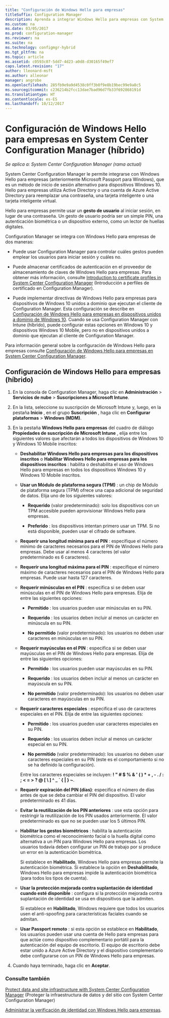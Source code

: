 ```yaml
---
title: "Configuración de Windows Hello para empresas"
titleSuffix: Configuration Manager
description: Aprenda a integrar Windows Hello para empresas con System Center Configuration Manager.
ms.custom: na
ms.date: 03/05/2017
ms.prod: configuration-manager
ms.reviewer: na
ms.suite: na
ms.technology: configmgr-hybrid
ms.tgt_pltfrm: na
ms.topic: article
ms.assetid: c0593c07-5dd7-4d23-a0d8-d30165f49ef7
caps.latest.revision: "17"
author: lleonard-msft
ms.author: alleonar
manager: angrobe
ms.openlocfilehash: 285fb9e9a9d4538c0ff3b0f9e8b19bec99e9a8c5
ms.sourcegitcommit: c236214b2fcc13dae7bad96d7fb33f692868191d
ms.translationtype: HT
ms.contentlocale: es-ES
ms.lasthandoff: 10/12/2017
---
```

# <a name="windows-hello-for-business-settings-in-system-center-configuration-manager-hybrid"></a>Configuración de Windows Hello para empresas en System Center Configuration Manager (híbrido)

*Se aplica a: System Center Configuration Manager (rama actual)*

System Center Configuration Manager le permite integrarse con Windows Hello para empresas (anteriormente Microsoft Passport para Windows), que es un método de inicio de sesión alternativo para dispositivos Windows 10. Hello para empresas utiliza Active Directory o una cuenta de Azure Active Directory para reemplazar una contraseña, una tarjeta inteligente o una tarjeta inteligente virtual.  

Hello para empresas permite usar un **gesto de usuario** al iniciar sesión, en lugar de una contraseña. Un gesto de usuario podría ser un simple PIN, una autenticación biométrica o un dispositivo externo, como un lector de huellas digitales.  

 Configuration Manager se integra con Windows Hello para empresas de dos maneras:  

-   Puede usar Configuration Manager para controlar cuáles gestos pueden emplear los usuarios para iniciar sesión y cuáles no.  

-   Puede almacenar certificados de autenticación en el proveedor de almacenamiento de claves de Windows Hello para empresas. Para obtener más información, consulte [Introduction to certificate profiles in System Center Configuration Manager](create-pfx-certificate-profiles.md) (Introducción a perfiles de certificado en Configuration Manager).  

- Puede implementar directivas de Windows Hello para empresas para dispositivos de Windows 10 unidos a dominio que ejecutan el cliente de Configuration Manager. Esta configuración se describe en [Configuración de Windows Hello para empresas en dispositivos unidos a dominio de Windows 10](../../protect/deploy-use/windows-hello-for-business-settings.md#configure-windows-hello-for-business-on-domain-joined-windows-10-devices). Cuando se usa Configuration Manager con Intune (híbrido), puede configurar estas opciones en Windows 10 y dispositivos Windows 10 Mobile, pero no en dispositivos unidos a dominio que ejecutan al cliente de Configuration Manager.   

Para información general sobre la configuración de Windows Hello para empresas consulte [Configuración de Windows Hello para empresas en System Center Configuration Manager](../../protect/deploy-use/windows-hello-for-business-settings.md).

## <a name="configure-windows-hello-for-business-settings-hybrid"></a>Configuración de Windows Hello para empresas (híbrido)  

1.  En la consola de Configuration Manager, haga clic en **Administración** > **Servicios de nube** > **Suscripciones a Microsoft Intune**.  

3.  En la lista, seleccione su suscripción de Microsoft Intune y, luego, en la pestaña **Inicio** , en el grupo **Suscripción** , haga clic en **Configurar plataformas** > **Windows (MDM)**.  

4.  En la pestaña **Windows Hello para empresas** del cuadro de diálogo **Propiedades de suscripción de Microsoft Intune** , elija entre los siguientes valores que afectarán a todos los dispositivos de Windows 10 y Windows 10 Mobile inscritos:  

    -   **Deshabilitar Windows Hello para empresas para los dispositivos inscritos** o **Habilitar Windows Hello para empresas para los dispositivos inscritos** : habilita o deshabilita el uso de Windows Hello para empresas en todos los dispositivos Windows 10 y Windows 10 Mobile inscritos.  

    -   **Usar un Módulo de plataforma segura (TPM)** : un chip de Módulo de plataforma segura (TPM) ofrece una capa adicional de seguridad de datos. Elija uno de los siguientes valores:  

        -   **Requerido** (valor predeterminado): solo los dispositivos con un TPM accesible pueden aprovisionar Windows Hello para empresas.  

        -   **Preferido** : los dispositivos intentan primero usar un TPM. Si no está disponible, pueden usar el cifrado de software.  

    -   **Requerir una longitud mínima para el PIN** : especifique el número mínimo de caracteres necesarios para el PIN de Windows Hello para empresas. Debe usar al menos 4 caracteres (el valor predeterminado es 6 caracteres).  

    -   **Requerir una longitud máxima para el PIN** : especifique el número máximo de caracteres necesarios para el PIN de Windows Hello para empresas. Puede usar hasta 127 caracteres.  

    -   **Requerir minúsculas en el PIN** : especifica si se deben usar minúsculas en el PIN de Windows Hello para empresas. Elija de entre las siguientes opciones:  

        -   **Permitido** : los usuarios pueden usar minúsculas en su PIN.  

        -   **Requerido** : los usuarios deben incluir al menos un carácter en minúscula en su PIN.  

        -   **No permitido** (valor predeterminado): los usuarios no deben usar caracteres en minúsculas en su PIN.  

    -   **Requerir mayúsculas en el PIN** : especifica si se deben usar mayúsculas en el PIN de Windows Hello para empresas. Elija de entre las siguientes opciones:  

        -   **Permitido** : los usuarios pueden usar mayúsculas en su PIN.  

        -   **Requerido** : los usuarios deben incluir al menos un carácter en mayúscula en su PIN.  

        -   **No permitido** (valor predeterminado): los usuarios no deben usar caracteres en mayúsculas en su PIN.  

    -   **Requerir caracteres especiales** : especifica el uso de caracteres especiales en el PIN. Elija de entre las siguientes opciones:  

        -   **Permitido** : los usuarios pueden usar caracteres especiales en su PIN.  

        -   **Requerido** : los usuarios deben incluir al menos un carácter especial en su PIN.  

        -   **No permitido** (valor predeterminado): los usuarios no deben usar caracteres especiales en su PIN (este es el comportamiento si no se ha definido la configuración).  

         Entre los caracteres especiales se incluyen: **! " # $ % & ' ( ) \* + , - . / : ; < = > ? @ [ \ ] ^ _ ` { &#124; } ~**.  

    -   **Requerir expiración del PIN (días)**: especifica el número de días antes de que se deba cambiar el PIN del dispositivo. El valor predeterminado es 41 días.  

    -   **Evitar la reutilización de los PIN anteriores** : use esta opción para restringir la reutilización de los PIN usados anteriormente. El valor predeterminado es que no se pueden usar los 5 últimos PIN.  

    -   **Habilitar los gestos biométricos** : habilita la autenticación biométrica como el reconocimiento facial o la huella digital como alternativa a un PIN para Windows Hello para empresas. Los usuarios todavía deben configurar un PIN de trabajo por si produce un error en la autenticación biométrica.  

         Si establece en **Habilitado**, Windows Hello para empresas permite la autenticación biométrica.  Si establece la opción en **Deshabilitado**, Windows Hello para empresas impide la autenticación biométrica (para todos los tipos de cuenta).  

    -   **Usar la protección mejorada contra suplantación de identidad cuando esté disponible** : configura si la protección mejorada contra suplantación de identidad se usa en dispositivos que la admiten.  

         Si establece en **Habilitado**, Windows requiere que todos los usuarios usen el anti-spoofing para características faciales cuando se admitan.  

    -   **Usar Passport remoto** : si esta opción se establece en **Habilitado**, los usuarios pueden usar una cuenta de Hello para empresas para que actúe como dispositivo complementario portátil para la autenticación del equipo de escritorio. El equipo de escritorio debe estar unido a Azure Active Directory y el dispositivo complementario debe configurarse con un PIN de Windows Hello para empresas.  

5.  Cuando haya terminado, haga clic en **Aceptar**.  

### <a name="see-also"></a>Consulte también  
 [Protect data and site infrastructure with System Center Configuration Manager](../../protect/understand/protect-data-and-site-infrastructure.md) (Proteger la infraestructura de datos y del sitio con System Center Configuration Manager)

 [Administrar la verificación de identidad con Windows Hello para empresas](https://technet.microsoft.com/itpro/windows/keep-secure/manage-identity-verification-using-microsoft-passport).  
